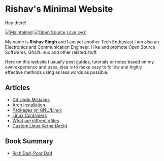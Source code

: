 # Rishav's Minimal Website

Hey there!

[![Maintained](https://img.shields.io/badge/Maintained%3F-yes-green.svg)](https://github.com/rishav-singh-0/)
[![Open Source Love svg1](https://badges.frapsoft.com/os/v1/open-source.svg?v=103)](https://github.com/rishav-singh-0/rishav-singh-0.github.io)

My name is **Rishav Singh** and I am yet another Tech Enthusiast.I am also an Electronics and Communication Engineer.
I like and promote Open Source Softwares, GNU/Linux and other related stuff.

Here on this website I usually post guides, tutorials or notes based on my own experience and uses,
idea is to make easy to follow and highly effective methods using as less words as possible.

## Articles

- [Git Undo Mistakes](git_undo_mistakes.html)
- [Arch Installation](Arch_Installation.html)
- [Packages on GNU/Linux](packages.html)
- [Linux Containers](Linux_Containers.html)
- [What are diffrent xfiles](xfiles.html)
- [Custom Linux Kernel(Arch)](custom_linux_kernel.html)

## Book Summary

- [Rich Dad, Poor Dad](rich_dad_poor_dad.html)
